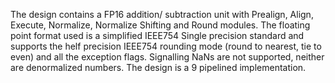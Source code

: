 The design contains a FP16 addition/ subtraction unit with Prealign, Align, Execute, Normalize, Normalize Shifting and Round modules. The floating point format used is a simplified IEEE754 Single precision standard and supports the helf precision IEEE754 rounding mode (round to nearest, tie to even) and all the exception flags. Signalling NaNs are not supported, neither are denormalized numbers. The design is a 9 pipelined implementation.
